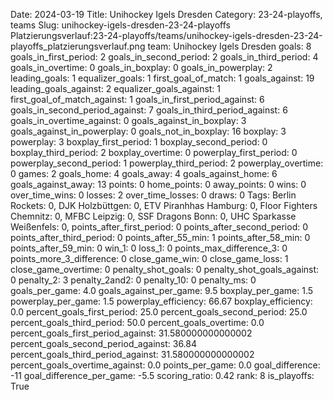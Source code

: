 Date: 2024-03-19
Title: Unihockey Igels Dresden
Category: 23-24-playoffs, teams
Slug: unihockey-igels-dresden-23-24-playoffs
Platzierungsverlauf:23-24-playoffs/teams/unihockey-igels-dresden-23-24-playoffs_platzierungsverlauf.png
team: Unihockey Igels Dresden
goals: 8
goals_in_first_period: 2
goals_in_second_period: 2
goals_in_third_period: 4
goals_in_overtime: 0
goals_in_boxplay: 0
goals_in_powerplay: 2
leading_goals: 1
equalizer_goals: 1
first_goal_of_match: 1
goals_against: 19
leading_goals_against: 2
equalizer_goals_against: 1
first_goal_of_match_against: 1
goals_in_first_period_against: 6
goals_in_second_period_against: 7
goals_in_third_period_against: 6
goals_in_overtime_against: 0
goals_against_in_boxplay: 3
goals_against_in_powerplay: 0
goals_not_in_boxplay: 16
boxplay: 3
powerplay: 3
boxplay_first_period: 1
boxplay_second_period: 0
boxplay_third_period: 2
boxplay_overtime: 0
powerplay_first_period: 0
powerplay_second_period: 1
powerplay_third_period: 2
powerplay_overtime: 0
games: 2
goals_home: 4
goals_away: 4
goals_against_home: 6
goals_against_away: 13
points: 0
home_points: 0
away_points: 0
wins: 0
over_time_wins: 0
losses: 2
over_time_losses: 0
draws: 0
Tags:  Berlin Rockets: 0,  DJK Holzbüttgen: 0,  ETV Piranhhas Hamburg: 0,  Floor Fighters Chemnitz: 0,  MFBC Leipzig: 0,  SSF Dragons Bonn: 0,  UHC Sparkasse Weißenfels: 0,
points_after_first_period: 0
points_after_second_period: 0
points_after_third_period: 0
points_after_55_min: 1
points_after_58_min: 0
points_after_59_min: 0
win_1: 0
loss_1: 0
points_max_difference_3: 0
points_more_3_difference: 0
close_game_win: 0
close_game_loss: 1
close_game_overtime: 0
penalty_shot_goals: 0
penalty_shot_goals_against: 0
penalty_2: 3
penalty_2and2: 0
penalty_10: 0
penalty_ms: 0
goals_per_game: 4.0
goals_against_per_game: 9.5
boxplay_per_game: 1.5
powerplay_per_game: 1.5
powerplay_efficiency: 66.67
boxplay_efficiency: 0.0
percent_goals_first_period: 25.0
percent_goals_second_period: 25.0
percent_goals_third_period: 50.0
percent_goals_overtime: 0.0
percent_goals_first_period_against: 31.580000000000002
percent_goals_second_period_against: 36.84
percent_goals_third_period_against: 31.580000000000002
percent_goals_overtime_against: 0.0
points_per_game: 0.0
goal_difference: -11
goal_difference_per_game: -5.5
scoring_ratio: 0.42
rank: 8
is_playoffs: True
